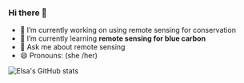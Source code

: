 ### Hi there 👋

<!--
**elsadg/elsadg** is a ✨ _special_ ✨ repository because its `README.md` (this file) appears on your GitHub profile.

Here are some ideas to get you started:

- 🔭 I’m currently working on ...
- 🌱 I’m currently learning ...
- 👯 I’m looking to collaborate on ...
- 🤔 I’m looking for help with ...
- 💬 Ask me about ...
- 📫 How to reach me: ...
- 😄 Pronouns: ...
- ⚡ Fun fact: ...
-->


- 🔭 I’m currently working on using remote sensing for conservation
- 🌱 I’m currently learning **remote sensing for blue carbon**
- 💬 Ask me about remote sensing
- 😄 Pronouns: (she /her)

![Elsa's GitHub stats](https://github-readme-stats.vercel.app/api?username=elsadg&show_icons=true&theme=default)
